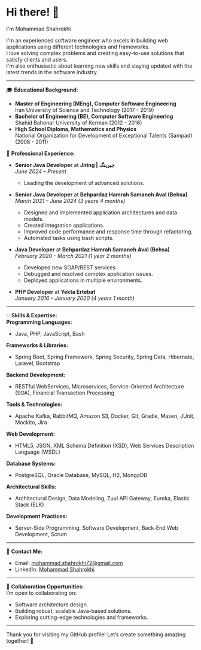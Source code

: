 # Hi there! 👋 
I'm Mohammad Shahrokhi

I'm an experienced software engineer who excels in building web applications using different technologies and frameworks.  
I love solving complex problems and creating easy-to-use solutions that satisfy clients and users.  
I'm also enthusiastic about learning new skills and staying updated with the latest trends in the software industry.

---

🎓 **Educational Background:**  
- **Master of Engineering (MEng), Computer Software Engineering**  
  Iran University of Science and Technology (2017 - 2019)  
- **Bachelor of Engineering (BE), Computer Software Engineering**  
  Shahid Bahonar University of Kerman (2012 - 2016)  
- **High School Diploma, Mathematics and Physics**  
  National Organization for Development of Exceptional Talents (Sampad) (2008 - 2011)  

💼 **Professional Experience:**  
- **Senior Java Developer** at **Jiring | جیرینگ**  
  *June 2024 – Present*  
  - Leading the development of advanced solutions.  

- **Senior Java Developer** at **Behpardaz Hamrah Samaneh Aval (Behsa)**  
  *March 2021 – June 2024 (3 years 4 months)*  
  - Designed and implemented application architectures and data models.  
  - Created integration applications.  
  - Improved code performance and response time through refactoring.  
  - Automated tasks using bash scripts.  

- **Java Developer** at **Behpardaz Hamrah Samaneh Aval (Behsa)**  
  *February 2020 – March 2021 (1 year 2 months)*  
  - Developed new SOAP/REST services.  
  - Debugged and resolved complex application issues.  
  - Deployed applications in multiple environments.  

- **PHP Developer** at **Yekta Ertebat**  
  *January 2016 – January 2020 (4 years 1 month)*  

---

💡 **Skills & Expertise:**  
**Programming Languages:**  
- Java, PHP, JavaScript, Bash  

**Frameworks & Libraries:**  
- Spring Boot, Spring Framework, Spring Security, Spring Data, Hibernate, Laravel, Bootstrap  

**Backend Development:**  
- RESTful WebServices, Microservices, Service-Oriented Architecture (SOA), Financial Transaction Processing  

**Tools & Technologies:**  
- Apache Kafka, RabbitMQ, Amazon S3, Docker, Git, Gradle, Maven, JUnit, Mockito, Jira  

**Web Development:**  
- HTML5, JSON, XML Schema Definition (XSD), Web Services Description Language (WSDL)  

**Database Systems:**  
- PostgreSQL, Oracle Database, MySQL, H2, MongoDB  

**Architectural Skills:**  
- Architectural Design, Data Modeling, Zuul API Gateway, Eureka, Elastic Stack (ELK)  

**Development Practices:**  
- Server-Side Programming, Software Development, Back-End Web Development, Scrum  

---

💬 **Contact Me:**  
- Email: [mohammad.shahrokhi72@gmail.com](mailto:mohammad.shahrokhi72@gmail.com)  
- LinkedIn: [Mohammad Shahrokhi](https://www.linkedin.com/in/mshahrokhi)

---

🤝 **Collaboration Opportunities:**  
I’m open to collaborating on:  
- Software architecture design.  
- Building robust, scalable Java-based solutions.  
- Exploring cutting-edge technologies and frameworks.

---

Thank you for visiting my GitHub profile! Let’s create something amazing together! 🚀

